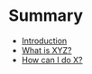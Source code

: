 # Summary

* [Introduction](README.md)
* [What is XYZ?](first-questionmd.md)
* [How can I do X?](second-questionmd.md)

